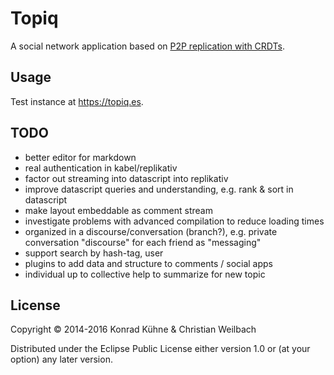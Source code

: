 # Topiq

A social network application based on [P2P replication with CRDTs](https://github.com/replikativ/replikativ).

## Usage

Test instance at <https://topiq.es>.

## TODO

- better editor for markdown
- real authentication in kabel/replikativ
- factor out streaming into datascript into replikativ
- improve datascript queries and understanding, e.g. rank & sort in datascript
- make layout embeddable as comment stream
- investigate problems with advanced compilation to reduce loading times
- organized in a discourse/conversation (branch?), e.g. private
  conversation "discourse" for each friend as "messaging"
- support search by hash-tag, user
- plugins to add data and structure to comments / social apps
- individual up to collective help to summarize for new topic

## License

Copyright © 2014-2016 Konrad Kühne & Christian Weilbach

Distributed under the Eclipse Public License either version 1.0 or (at
your option) any later version.
